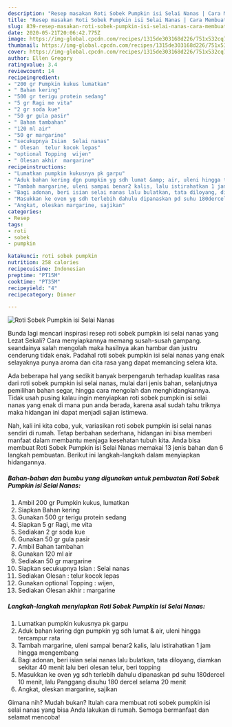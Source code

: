 ```yaml
---
description: "Resep masakan Roti Sobek Pumpkin isi Selai Nanas | Cara Membuat Roti Sobek Pumpkin isi Selai Nanas Yang Enak Banget"
title: "Resep masakan Roti Sobek Pumpkin isi Selai Nanas | Cara Membuat Roti Sobek Pumpkin isi Selai Nanas Yang Enak Banget"
slug: 839-resep-masakan-roti-sobek-pumpkin-isi-selai-nanas-cara-membuat-roti-sobek-pumpkin-isi-selai-nanas-yang-enak-banget
date: 2020-05-21T20:06:42.775Z
image: https://img-global.cpcdn.com/recipes/1315de303168d226/751x532cq70/roti-sobek-pumpkin-isi-selai-nanas-foto-resep-utama.jpg
thumbnail: https://img-global.cpcdn.com/recipes/1315de303168d226/751x532cq70/roti-sobek-pumpkin-isi-selai-nanas-foto-resep-utama.jpg
cover: https://img-global.cpcdn.com/recipes/1315de303168d226/751x532cq70/roti-sobek-pumpkin-isi-selai-nanas-foto-resep-utama.jpg
author: Ellen Gregory
ratingvalue: 3.4
reviewcount: 14
recipeingredient:
- "200 gr Pumpkin kukus lumatkan"
- " Bahan kering"
- "500 gr terigu protein sedang"
- "5 gr Ragi me vita"
- "2 gr soda kue"
- "50 gr gula pasir"
- " Bahan tambahan"
- "120 ml air"
- "50 gr margarine"
- "secukupnya Isian  Selai nanas"
- " Olesan  telur kocok lepas"
- "optional Topping  wijen"
- " Olesan akhir  margarine"
recipeinstructions:
- "Lumatkan pumpkin kukusnya pk garpu"
- "Aduk bahan kering dgn pumpkin yg sdh lumat &amp; air, uleni hingga tercampur rata"
- "Tambah margarine, uleni sampai benar2 kalis, lalu istirahatkan 1 jam hingga mengembang"
- "Bagi adonan, beri isian selai nanas lalu bulatkan, tata diloyang, diamkan sekitar 40 menit lalu beri olesan telur, beri topping"
- "Masukkan ke oven yg sdh terlebih dahulu dipanaskan pd suhu 180dercel 10 menit, lalu Panggang disuhu 180 dercel selama 20 menit"
- "Angkat, oleskan margarine, sajikan"
categories:
- Resep
tags:
- roti
- sobek
- pumpkin

katakunci: roti sobek pumpkin 
nutrition: 258 calories
recipecuisine: Indonesian
preptime: "PT15M"
cooktime: "PT35M"
recipeyield: "4"
recipecategory: Dinner

---
```



![Roti Sobek Pumpkin isi Selai Nanas](https://img-global.cpcdn.com/recipes/1315de303168d226/751x532cq70/roti-sobek-pumpkin-isi-selai-nanas-foto-resep-utama.jpg)

Bunda lagi mencari inspirasi resep roti sobek pumpkin isi selai nanas yang Lezat Sekali? Cara menyiapkannya memang susah-susah gampang. seandainya salah mengolah maka hasilnya akan hambar dan justru cenderung tidak enak. Padahal roti sobek pumpkin isi selai nanas yang enak selayaknya punya aroma dan cita rasa yang dapat memancing selera kita.

Ada beberapa hal yang sedikit banyak berpengaruh terhadap kualitas rasa dari roti sobek pumpkin isi selai nanas, mulai dari jenis bahan, selanjutnya pemilihan bahan segar, hingga cara mengolah dan menghidangkannya. Tidak usah pusing kalau ingin menyiapkan roti sobek pumpkin isi selai nanas yang enak di mana pun anda berada, karena asal sudah tahu triknya maka hidangan ini dapat menjadi sajian istimewa.




Nah, kali ini kita coba, yuk, variasikan roti sobek pumpkin isi selai nanas sendiri di rumah. Tetap berbahan sederhana, hidangan ini bisa memberi manfaat dalam membantu menjaga kesehatan tubuh kita. Anda bisa membuat Roti Sobek Pumpkin isi Selai Nanas memakai 13 jenis bahan dan 6 langkah pembuatan. Berikut ini langkah-langkah dalam menyiapkan hidangannya.

<!--inarticleads1-->

##### Bahan-bahan dan bumbu yang digunakan untuk pembuatan Roti Sobek Pumpkin isi Selai Nanas:

1. Ambil 200 gr Pumpkin kukus, lumatkan
1. Siapkan  Bahan kering
1. Gunakan 500 gr terigu protein sedang
1. Siapkan 5 gr Ragi, me vita
1. Sediakan 2 gr soda kue
1. Gunakan 50 gr gula pasir
1. Ambil  Bahan tambahan
1. Gunakan 120 ml air
1. Sediakan 50 gr margarine
1. Siapkan secukupnya Isian : Selai nanas
1. Sediakan  Olesan : telur kocok lepas
1. Gunakan optional Topping : wijen,
1. Sediakan  Olesan akhir : margarine




<!--inarticleads2-->

##### Langkah-langkah menyiapkan Roti Sobek Pumpkin isi Selai Nanas:

1. Lumatkan pumpkin kukusnya pk garpu
1. Aduk bahan kering dgn pumpkin yg sdh lumat &amp; air, uleni hingga tercampur rata
1. Tambah margarine, uleni sampai benar2 kalis, lalu istirahatkan 1 jam hingga mengembang
1. Bagi adonan, beri isian selai nanas lalu bulatkan, tata diloyang, diamkan sekitar 40 menit lalu beri olesan telur, beri topping
1. Masukkan ke oven yg sdh terlebih dahulu dipanaskan pd suhu 180dercel 10 menit, lalu Panggang disuhu 180 dercel selama 20 menit
1. Angkat, oleskan margarine, sajikan




Gimana nih? Mudah bukan? Itulah cara membuat roti sobek pumpkin isi selai nanas yang bisa Anda lakukan di rumah. Semoga bermanfaat dan selamat mencoba!
